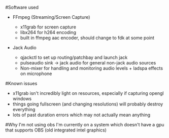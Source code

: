 #Software used
- FFmpeg (Streaming/Screen Capture)
    - x11grab for screen capture
    - libx264 for h264 encoding
    - built in ffmpeg aac encoder, should change to fdk at some point

- Jack Audio
    - qjackctl to set up routing/patchbay and launch jack
    - pulseaudio sink -> jack audio for general non-jack audio sources
    - Non-mixer for handling and monitoring audio levels + ladspa effects on microphone


#Known issues
- x11grab isn't incredibly light on resources, especially if capturing opengl windows
- things going fullscreen (and changing resolutions) will probably destroy everything
- lots of past duration errors which may not actually mean anything

#Why I'm not using obs
I'm currently on a system which doesn't have a gpu that supports OBS (old integrated intel graphics)
